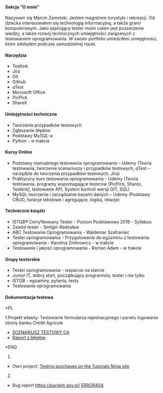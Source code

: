 #### **Sekcja “O mnie”** 

Nazywam się Marcin Zamolski. Jestem magistrem turystyki i rekreacji.
Od dziecka interesowałem się technologią informacyjną, a także grami komputerowym.
Jako aspirujący tester moim celem jest poszerzenie wiedzy, a także rozwój technicznych umiejętności związanych z testowaniem oprogramowania.
W swoim portfolio umieściłem umiejętności, które zdobyłem podczas samodzielnej nauki.


#### **Narzędzia**

- Testlink
- Jira
- Git
- Github
- qTest
- Microsoft Office
- PicPick
- ShareX

#### **Umiejętności techniczne**

- Tworzenie przypadków testowych
- Zgłaszanie błędów
- Podstawy MySQL-a
- Python - w trakcie

#### **Kursy Online**
- Podstawy manualnego testowania oprogramowania – Udemy
(Teoria testowania, tworzenie scenariuszy i przypadków testowych, qTest – narzędzie do tworzenia przypadków testowych, Jira)
- Praktyczny kurs testowania oprogramowania – Udemy
(Teoria testowania, programy wspomagające testerów [PicPick, Sharex, Testlink], testowanie API, System kontroli wersji GIT, SQL)
- MySQL tworzenie i zarządzanie bazami danych – Udemy
(Podstawy CRUD, funkcje tekstowe i agregujące, logika, relacje)


#### **Techniczne książki**

- ISTQB® Certyfikowany Tester - Poziom Podstawowy 2018 - Syllabus
- Zawód tester - Smilgin Radosław
- ABC Testowania Oprogramowania - Waldemar Szafraniec
- Tester oprogramowania - Przygotowanie do egzaminu z testowania oprogramowania - Karolina Zmitrowicz - w trakcie
- Testowanie i jakość oprogramowania - Roman Adam - w trakcie

#### **Grupy testerskie**

- Tester oprogramowania - wsparcie na starcie
- Junior IT, dobry start, początkujący programista, tester i nie tylko
- ISTQB - egzaminy, pytania, testy
- Testowanie oprogramowania

#### **Dokumentacja testowa**
*PL

1.Projekt własny: Testowanie formularza rejestracyjnego i panelu logowania strony banku Credit Agricole
- [SCENARIUSZ TESTOWY CA](https://docs.google.com/spreadsheets/d/1aqd9mHavQa3Fg7fMaC5NmuwCYC7NGTsh3UYPga4dFsw/edit?usp=sharing)
- [Raport z błędów](https://docs.google.com/document/d/1khyTRguTmiqH4B3XBdSgkOrWrFZXJcX7Gjzoc0s3i3M/edit?usp=sharing)

*ENG

1.
- Own project: [Testing purchases on the Tutorials Ninja site](https://docs.google.com/spreadsheets/d/1Rj7UL1QK0f0T13mus23Jx09Qw5n1Xl8LJLQHS_WXYnA/edit?usp=sharing)
2.
- Bug report https://pacjent.gov.pl/
[ERROR404](https://docs.google.com/document/d/1khyTRguTmiqH4B3XBdSgkOrWrFZXJcX7Gjzoc0s3i3M/edit?usp=sharing)





